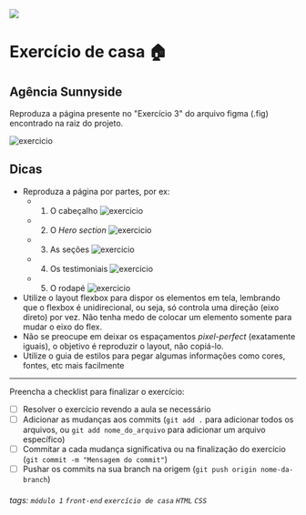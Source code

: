 ![](https://i.imgur.com/xG74tOh.png)

# Exercício de casa 🏠

## Agência Sunnyside 

Reproduza a página presente no "Exercício 3" do arquivo figma (.fig) encontrado na raiz do projeto.

![exercicio](https://i.imgur.com/8jiaLe2.png)

## Dicas

- Reproduza a página por partes, por ex:
  - 1. O cabeçalho ![exercicio](https://i.imgur.com/Gh68L4V.png)
  - 2. O *Hero section* ![exercicio](https://i.imgur.com/8jiaLe2.png)
  - 3. As seções ![exercicio](https://i.imgur.com/DqJjZ7I.png)
  - 4. Os testimoniais ![exercicio](https://i.imgur.com/A7XwkP4.png)
  - 5. O rodapé ![exercicio](https://i.imgur.com/GUufwGd.png)
- Utilize o layout flexbox para dispor os elementos em tela, lembrando que o flexbox é unidirecional, ou seja, só controla uma direção (eixo direto) por vez. Não tenha medo de colocar um elemento somente para mudar o eixo do flex.
- Não se preocupe em deixar os espaçamentos *pixel-perfect* (exatamente iguais), o objetivo é reproduzir o layout, não copiá-lo.
- Utilize o guia de estilos para pegar algumas informações como cores, fontes, etc mais facilmente

---

Preencha a checklist para finalizar o exercício:

- [ ] Resolver o exercício revendo a aula se necessário
- [ ] Adicionar as mudanças aos commits (`git add .` para adicionar todos os arquivos, ou `git add nome_do_arquivo` para adicionar um arquivo específico)
- [ ] Commitar a cada mudança significativa ou na finalização do exercício (`git commit -m "Mensagem do commit"`)
- [ ] Pushar os commits na sua branch na origem (`git push origin nome-da-branch`)

###### tags: `módulo 1` `front-end` `exercício de casa` `HTML` `CSS`
